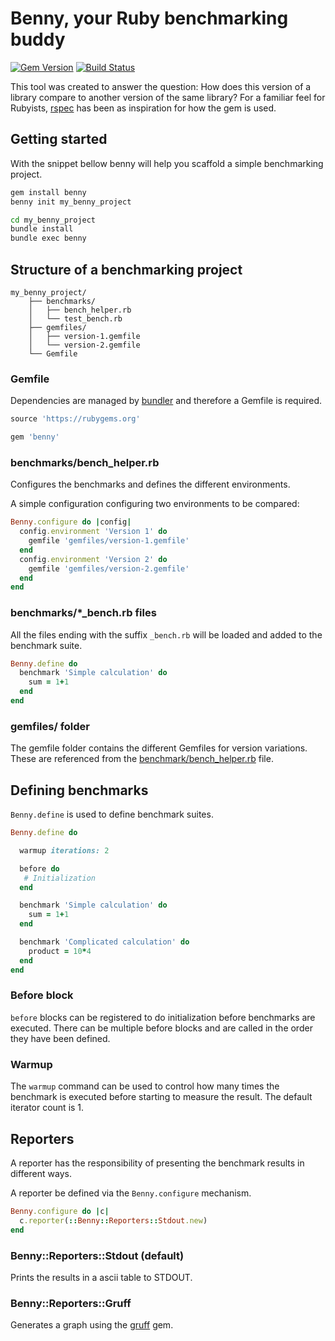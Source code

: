 # Benny, your Ruby benchmarking buddy

[![Gem Version](https://badge.fury.io/rb/benny.svg)](https://badge.fury.io/rb/benny)
[![Build Status](https://github.com/anakinj/benny/actions/workflows/test.yml/badge.svg?branch=main)](https://github.com/anakinj/benny/actions)

This tool was created to answer the question: How does this version of a library compare to another version of the same library?
For a familiar feel for Rubyists, [rspec](https://github.com/rspec/rspec-core) has been as inspiration for how the gem is used.

## Getting started

With the snippet bellow benny will help you scaffold a simple benchmarking project.

```bash
gem install benny
benny init my_benny_project

cd my_benny_project
bundle install
bundle exec benny
```

## Structure of a benchmarking project

```
my_benny_project/
    ├── benchmarks/
    │   ├── bench_helper.rb
    │   └── test_bench.rb
    ├── gemfiles/
    │   ├── version-1.gemfile
    │   └── version-2.gemfile
    └── Gemfile
```

### Gemfile
Dependencies are managed by [bundler](https://github.com/rubygems/rubygems/tree/master/bundler) and therefore a Gemfile is required.

```ruby
source 'https://rubygems.org'

gem 'benny'
```

### benchmarks/bench_helper.rb
Configures the benchmarks and defines the different environments.

A simple configuration configuring two environments to be compared:

```ruby
Benny.configure do |config|
  config.environment 'Version 1' do
    gemfile 'gemfiles/version-1.gemfile'
  end
  config.environment 'Version 2' do
    gemfile 'gemfiles/version-2.gemfile'
  end
end
```

### benchmarks/*_bench.rb files
All the files ending with the suffix `_bench.rb` will be loaded and added to the benchmark suite.


```ruby
Benny.define do
  benchmark 'Simple calculation' do
    sum = 1+1
  end
end
```

### gemfiles/ folder

The gemfile folder contains the different Gemfiles for version variations. These are referenced from the [benchmark/bench_helper.rb](#benchmarksbench_helperrb) file.

## Defining benchmarks

`Benny.define` is used to define benchmark suites.

```ruby
Benny.define do

  warmup iterations: 2

  before do
   # Initialization
  end

  benchmark 'Simple calculation' do
    sum = 1+1
  end

  benchmark 'Complicated calculation' do
    product = 10*4
  end
end
```

### Before block

`before` blocks can be registered to do initialization before benchmarks are executed. There can be multiple before blocks and are called in the order they have been defined.

### Warmup

The `warmup` command can be used to control how many times the benchmark is executed before starting to measure the result. The default iterator count is 1.

## Reporters

A reporter has the responsibility of presenting the benchmark results in different ways.

A reporter be defined via the `Benny.configure` mechanism.

```ruby
Benny.configure do |c|
  c.reporter(::Benny::Reporters::Stdout.new)
end
```

### Benny::Reporters::Stdout (default)

Prints the results in a ascii table to STDOUT.

### Benny::Reporters::Gruff

Generates a graph using the [gruff](https://github.com/topfunky/gruff) gem.
